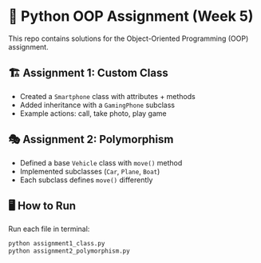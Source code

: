 # 🐍 Python OOP Assignment (Week 5)

This repo contains solutions for the Object-Oriented Programming (OOP) assignment.  

## 🏗️ Assignment 1: Custom Class
- Created a `Smartphone` class with attributes + methods  
- Added inheritance with a `GamingPhone` subclass  
- Example actions: call, take photo, play game  

## 🎭 Assignment 2: Polymorphism
- Defined a base `Vehicle` class with `move()` method  
- Implemented subclasses (`Car`, `Plane`, `Boat`)  
- Each subclass defines `move()` differently  

## 🖥️ How to Run
Run each file in terminal:  
```bash
python assignment1_class.py
python assignment2_polymorphism.py

